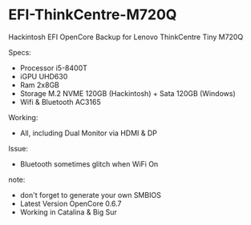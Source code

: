 # EFI-ThinkCentre-M720Q
Hackintosh EFI OpenCore Backup for Lenovo ThinkCentre Tiny M720Q

Specs:
- Processor i5-8400T
- iGPU UHD630
- Ram 2x8GB
- Storage M.2 NVME 120GB (Hackintosh) + Sata 120GB (Windows)
- Wifi & Bluetooth AC3165

Working:
- All, including Dual Monitor via HDMI & DP

Issue:
- Bluetooth sometimes glitch when WiFi On

note:
- don't forget to generate your own SMBIOS
- Latest Version OpenCore 0.6.7
- Working in Catalina & Big Sur
